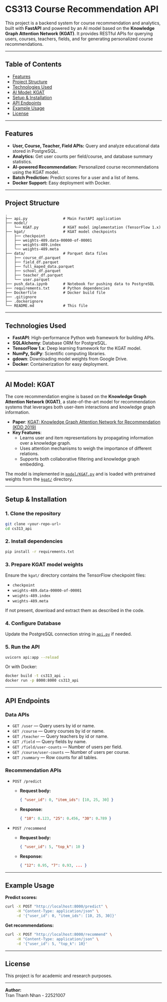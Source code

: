 # CS313 Course Recommendation API

This project is a backend system for course recommendation and analytics, built with **FastAPI** and powered by an AI model based on the **Knowledge Graph Attention Network (KGAT)**. It provides RESTful APIs for querying users, courses, teachers, fields, and for generating personalized course recommendations.

---

## Table of Contents

- [Features](#features)
- [Project Structure](#project-structure)
- [Technologies Used](#technologies-used)
- [AI Model: KGAT](#ai-model-kgat)
- [Setup & Installation](#setup--installation)
- [API Endpoints](#api-endpoints)
- [Example Usage](#example-usage)
- [License](#license)

---

## Features

- **User, Course, Teacher, Field APIs:** Query and analyze educational data stored in PostgreSQL.
- **Analytics:** Get user counts per field/course, and database summary statistics.
- **AI-powered Recommendation:** Personalized course recommendations using the KGAT model.
- **Batch Prediction:** Predict scores for a user and a list of items.
- **Docker Support:** Easy deployment with Docker.

---

## Project Structure

```
.
├── api.py                # Main FastAPI application
├── model/
│   └── KGAT.py           # KGAT model implementation (TensorFlow 1.x)
├── kgat/                 # KGAT model checkpoints
│   ├── checkpoint
│   ├── weights-489.data-00000-of-00001
│   ├── weights-489.index
│   └── weights-489.meta
├── data/                 # Parquet data files
│   ├── course_df.parquet
│   ├── field_df.parquet
│   ├── full_maped_data.parquet
│   ├── school_df.parquet
│   ├── teacher_df.parquet
│   └── user.parquet
├── push_data.ipynb       # Notebook for pushing data to PostgreSQL
├── requirements.txt      # Python dependencies
├── Dockerfile            # Docker build file
├── .gitignore
├── .dockerignore
└── README.md             # This file
```

---

## Technologies Used

- **FastAPI**: High-performance Python web framework for building APIs.
- **SQLAlchemy**: Database ORM for PostgreSQL.
- **TensorFlow 1.x**: Deep learning framework for the KGAT model.
- **NumPy, SciPy**: Scientific computing libraries.
- **gdown**: Downloading model weights from Google Drive.
- **Docker**: Containerization for easy deployment.

---

## AI Model: KGAT

The core recommendation engine is based on the **Knowledge Graph Attention Network (KGAT)**, a state-of-the-art model for recommendation systems that leverages both user-item interactions and knowledge graph information.

- **Paper**: [KGAT: Knowledge Graph Attention Network for Recommendation (KDD 2019)](https://arxiv.org/abs/1905.07854)
- **Key Features**:
  - Learns user and item representations by propagating information over a knowledge graph.
  - Uses attention mechanisms to weigh the importance of different relations.
  - Supports both collaborative filtering and knowledge graph embedding.

The model is implemented in [`model/KGAT.py`](model/KGAT.py) and is loaded with pretrained weights from the [`kgat/`](kgat/) directory.

---

## Setup & Installation

### 1. Clone the repository

```sh
git clone <your-repo-url>
cd cs313_api
```

### 2. Install dependencies

```sh
pip install -r requirements.txt
```

### 3. Prepare KGAT model weights

Ensure the `kgat/` directory contains the TensorFlow checkpoint files:
- `checkpoint`
- `weights-489.data-00000-of-00001`
- `weights-489.index`
- `weights-489.meta`

If not present, download and extract them as described in the code.

### 4. Configure Database

Update the PostgreSQL connection string in [`api.py`](api.py) if needed.

### 5. Run the API

```sh
uvicorn api:app --reload
```

Or with Docker:

```sh
docker build -t cs313_api .
docker run -p 8000:8000 cs313_api
```

---

## API Endpoints

### Data APIs

- `GET /user` — Query users by id or name.
- `GET /course` — Query courses by id or name.
- `GET /teacher` — Query teachers by id or name.
- `GET /field` — Query fields by name.
- `GET /field/user-counts` — Number of users per field.
- `GET /course/user-counts` — Number of users per course.
- `GET /summary` — Row counts for all tables.

### Recommendation APIs

- `POST /predict`
  - **Request body:**  
    ```json
    { "user_id": 0, "item_ids": [10, 25, 30] }
    ```
  - **Response:**  
    ```json
    { "10": 0.123, "25": 0.456, "30": 0.789 }
    ```

- `POST /recommend`
  - **Request body:**  
    ```json
    { "user_id": 5, "top_k": 10 }
    ```
  - **Response:**  
    ```json
    { "12": 0.95, "7": 0.93, ... }
    ```

---

## Example Usage

**Predict scores:**
```sh
curl -X POST "http://localhost:8000/predict" \
     -H "Content-Type: application/json" \
     -d '{"user_id": 0, "item_ids": [10, 25, 30]}'
```

**Get recommendations:**
```sh
curl -X POST "http://localhost:8000/recommend" \
     -H "Content-Type: application/json" \
     -d '{"user_id": 5, "top_k": 10}'
```

---

## License

This project is for academic and research purposes.

---

**Author:**  
Tran Thanh Nhan - 22521007
